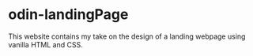 # odin-landingPage

This website contains my take on the design of a landing webpage
using vanilla HTML and CSS. 